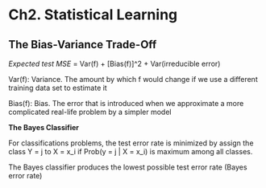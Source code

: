 # Ch2. Statistical Learning

## The Bias-Variance Trade-Off

*Expected test MSE* = Var(f) + [Bias(f)]^2 + Var(irreducible error)

Var(f): Variance. The amount by which f would change if we use a different training data set to estimate it

Bias(f): Bias. The error that is introduced when we approximate a more complicated real-life problem by a simpler model

**The Bayes Classifier**

For classifications problems, the test error rate is minimized by assign the class Y = j to X = x_i if Prob(y = j | X = x_i) is maximum among all classes.

The Bayes classifier produces the lowest possible test error rate (Bayes error rate)
